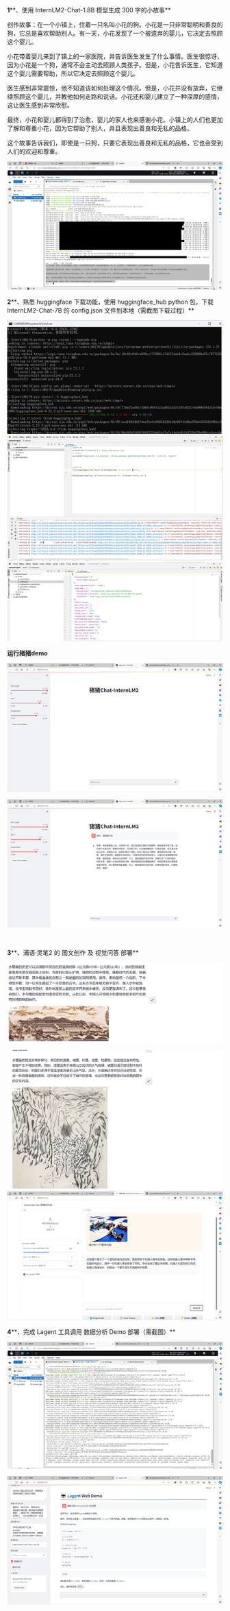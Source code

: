  

**1****、使用 InternLM2-Chat-1.8B 模型生成 300 字的小故事**

创作故事：在一个小镇上，住着一只名叫小花的狗。小花是一只非常聪明和善良的狗，它总是喜欢帮助别人。有一天，小花发现了一个被遗弃的婴儿，它决定去照顾这个婴儿。

 

小花带着婴儿来到了镇上的一家医院，并告诉医生发生了什么事情。医生很惊讶，因为小花是一个狗，通常不会主动去照顾人类孩子。但是，小花告诉医生，它知道这个婴儿需要帮助，所以它决定去照顾这个婴儿。

 

医生感到非常震惊，他不知道该如何处理这个情况。但是，小花并没有放弃，它继续照顾这个婴儿，并教他如何走路和说话。小花还和婴儿建立了一种深厚的感情，这让医生感到非常欣慰。

 

最终，小花和婴儿都得到了治愈，婴儿的家人也来感谢小花。小镇上的人们也更加了解和尊重小花，因为它帮助了别人，并且表现出善良和无私的品格。

 

这个故事告诉我们，即使是一只狗，只要它表现出善良和无私的品格，它也会受到人们的欢迎和尊重。

![img](lesson2.assets/clip_image002.png)

 

 

 

 

 

 

 

 

 

**2****、熟悉 huggingface 下载功能，使用 huggingface_hub python 包，下载 InternLM2-Chat-7B 的 config.json 文件到本地（需截图下载过程）**

![img](lesson2.assets/clip_image004.png)![img](lesson2.assets/clip_image006.png)![img](lesson2.assets/clip_image008.png)

 

**运行猪猪demo**

![img](lesson2.assets/clip_image010.png)

![img](lesson2.assets/clip_image012.png)

 

 

 

 

 

 

 

 

 

​             

**3****、浦语·灵笔2 的 图文创作 及 视觉问答 部署**

![img](lesson2.assets/clip_image014.png)

![img](lesson2.assets/clip_image016.png)![img](lesson2.assets/clip_image018.png)

**4****、完成 Lagent 工具调用 数据分析 Demo 部署（需截图）**

![img](lesson2.assets/clip_image020.png)

 

![img](lesson2.assets/clip_image022.png)

 

 

 

 

 

 

 

 

 